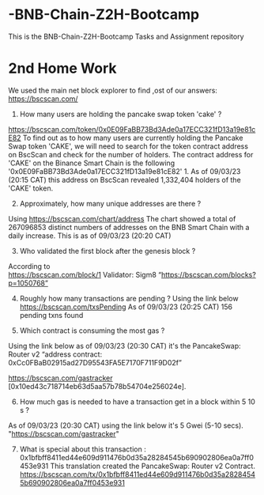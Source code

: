 # -BNB-Chain-Z2H-Bootcamp
This is the  BNB-Chain-Z2H-Bootcamp Tasks and Assignment repository 

# 2nd Home Work

We used the main net block explorer to find ,ost of our answers: https://bscscan.com/

1. How many users are holding the pancake swap token 'cake' ? 

https://bscscan.com/token/0x0E09FaBB73Bd3Ade0a17ECC321fD13a19e81cE82 
To find out as to how many users are currently holding the Pancake Swap token 'CAKE', we will need to search for the token contract address on BscScan and check for the number of holders. The contract address for 'CAKE' on the Binance Smart Chain is the following '0x0E09FaBB73Bd3Ade0a17ECC321fD13a19e81cE82' 1. 
As of 09/03/23 (20:15 CAT)  this address on BscScan revealed 1,332,404 holders of the 'CAKE' token.


2. Approximately, how many unique addresses are there ? 

Using https://bscscan.com/chart/address The chart showed a total of 267096853 distinct numbers of addresses on the BNB Smart Chain with a daily increase. This is as of  09/03/23 (20:20 CAT)

3. Who validated the first block after the genesis block ?

According to  
https://bscscan.com/block/1
 Validator: Sigm8 “https://bscscan.com/blocks?p=1050768”


4. Roughly how many transactions are pending ?
Using the link below
https://bscscan.com/txsPending 
As of  09/03/23 (20:25 CAT) 156 pending txns found


5. Which contract is consuming the most gas ?
 
Using the link below as of 09/03/23 (20:30 CAT)  it's the PancakeSwap: Router v2 “address contract: 0xCc0FBaB02915ad27D95543FA5E7170F711F9D02f” 

https://bscscan.com/gastracker [0x10ed43c718714eb63d5aa57b78b54704e256024e].

6. How much gas is needed to have a transaction get in a block within 5 10 s ?

As of 09/03/23 (20:30 CAT) using the link below it's 5 Gwei (5-10 secs).
"https://bscscan.com/gastracker"


7. What is special about this transaction : 0x1bfbff8411ed44e609d911476b0d35a28284545b690902806ea0a7ff0453e931 
This translation created the PancakeSwap: Router v2 Contract.
https://bscscan.com/tx/0x1bfbff8411ed44e609d911476b0d35a28284545b690902806ea0a7ff0453e931


